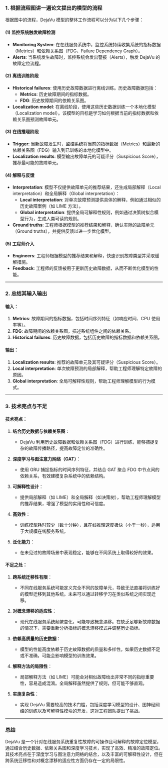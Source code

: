 ### 1. 根据流程图讲一遍论文提出的模型的流程

根据图中的流程，DejaVu 模型的整体工作流程可以分为以下几个步骤：

#### **(1) 监控系统触发故障检测**
- **Monitoring System**: 在在线服务系统中，监控系统持续收集系统的指标数据（Metrics）和依赖关系图（FDG，Failure Dependency Graph）。
- **Alerts**: 当系统发生故障时，监控系统会发出警报（Alerts），触发 DejaVu 的故障定位流程。

#### **(2) 离线训练阶段**
- **Historical failures**: 使用历史故障数据进行离线训练。历史故障数据包括：
  - **Metrics**: 历史故障期间的指标数据。
  - **FDG**: 历史故障期间的依赖关系图。
- **Localization model**: 在离线阶段，使用这些历史数据训练一个本地化模型（Localization model）。该模型的目标是学习如何根据当前的指标数据和依赖关系图预测故障单元。

#### **(3) 在线推理阶段**
- **Trigger**: 当新故障发生时，监控系统将当前的指标数据（Metrics）和最新的依赖关系图（FDG）输入到已训练的本地化模型中。
- **Localization results**: 模型输出故障单元的可疑评分（Suspicious Score），推荐最可能的故障单元。

#### **(4) 解释与反馈**
- **Interpretation**: 模型不仅提供故障单元的推荐结果，还生成局部解释（Local interpretation）和全局解释（Global interpretation）：
  - **Local interpretation**: 对单次故障预测提供具体的解释，例如通过相似的历史故障案例（如 LIME 方法）。
  - **Global interpretation**: 提供全局可解释性规则，例如通过决策树拟合模型行为，生成人类可读的规则。
- **Ground truths**: 工程师根据模型的推荐结果和解释，确认实际的故障单元（Ground truths），并提供反馈以进一步优化模型。

#### **(5) 工程师介入**
- **Engineers**: 工程师根据模型的推荐结果和解释，快速识别故障类型并采取缓解措施。
- **Feedback**: 工程师的反馈被用于更新历史故障数据，从而不断优化模型的性能。

---

### 2. 总结其输入输出

#### **输入：**
1. **Metrics**: 故障期间的指标数据，包括时间序列特征（如响应时间、CPU 使用率等）。
2. **FDG**: 故障期间的依赖关系图，描述系统组件之间的依赖关系。
3. **Historical failures**: 历史故障数据，包括历史故障的指标数据和依赖关系图。

#### **输出：**
1. **Localization results**: 推荐的故障单元及其可疑评分（Suspicious Score）。
2. **Local interpretation**: 单次故障预测的局部解释，帮助工程师理解特定故障的原因。
3. **Global interpretation**: 全局可解释性规则，帮助工程师理解模型的行为模式。

---

### 3. 技术亮点与不足

#### **技术亮点：**
1. **结合历史数据与依赖关系图**：
   - DejaVu 利用历史故障数据和依赖关系图（FDG）进行训练，能够捕捉复杂的故障传播路径，提高故障定位的准确性。
   
2. **深度学习与图注意力网络（GAT）**：
   - 使用 GRU 捕捉指标的时间序列特征，并结合 GAT 聚合 FDG 中节点间的依赖关系，有效建模复杂系统中的依赖结构。

3. **可解释性设计**：
   - 提供局部解释（如 LIME）和全局解释（如决策树），帮助工程师理解模型的推荐结果，增强了模型的实用性和可信度。

4. **高效性**：
   - 训练模型耗时较少（数十分钟），且在线推理速度极快（小于一秒），适用于大规模在线服务系统。

5. **泛化能力**：
   - 在未见过的故障场景中表现稳定，能够在不同系统上取得较好的效果。

#### **不足之处：**
1. **跨系统迁移性有限**：
   - 不同在线服务系统可能定义完全不同的故障单元，导致无法直接将训练好的模型迁移到其他系统。未来可以通过转移学习在类似系统之间实现迁移。

2. **对概念漂移的适应性**：
   - 现代在线服务系统频繁变化，可能导致概念漂移。在缺乏足够新故障数据的情况下，需要重新分析指标的概念漂移模式并调整历史指标。

3. **依赖高质量的历史数据**：
   - 模型的性能高度依赖于历史故障数据的质量和多样性。如果历史数据不足或不准确，可能会影响模型的训练效果。

4. **解释方法的局限性**：
   - 局部解释方法（如 LIME）可能会对相似故障给出非常不同的指标重要性，容易造成混淆。全局解释虽然提供了规则，但可能不够直观。

5. **实施复杂性**：
   - 实现 DejaVu 需要较高的技术门槛，包括深度学习模型的设计、图神经网络的训练以及可解释性模块的开发，这对工程团队提出了挑战。

---

### 总结
DejaVu 是一个针对在线服务系统重复性故障的可操作且可解释的故障定位模型，通过结合历史数据、依赖关系图和深度学习技术，实现了高效、精准的故障定位。其技术亮点在于深度学习与图注意力网络的结合，以及丰富的可解释性设计，但在跨系统迁移性和对概念漂移的适应性方面仍存在一定的局限性。